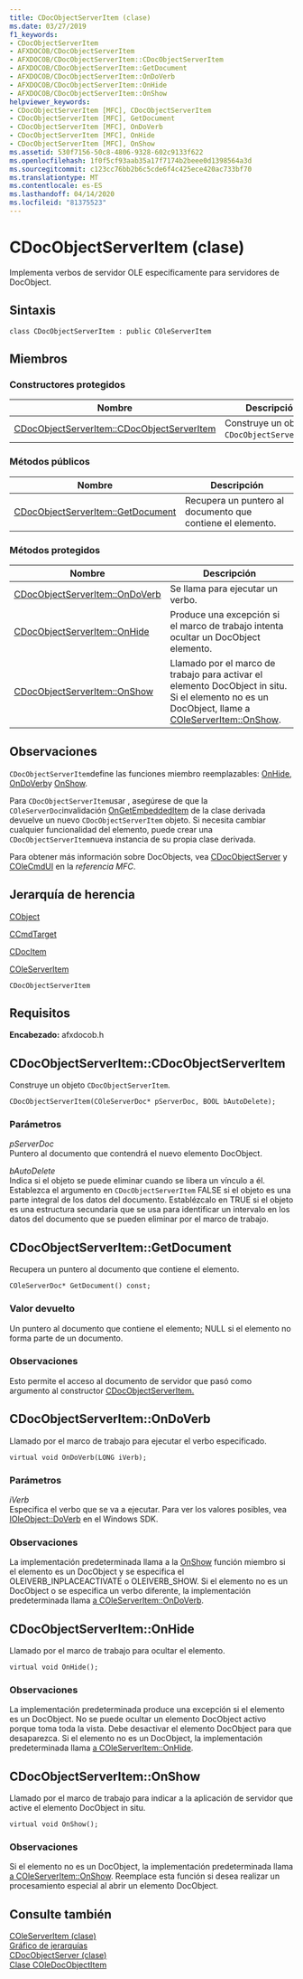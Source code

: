 ```yaml
---
title: CDocObjectServerItem (clase)
ms.date: 03/27/2019
f1_keywords:
- CDocObjectServerItem
- AFXDOCOB/CDocObjectServerItem
- AFXDOCOB/CDocObjectServerItem::CDocObjectServerItem
- AFXDOCOB/CDocObjectServerItem::GetDocument
- AFXDOCOB/CDocObjectServerItem::OnDoVerb
- AFXDOCOB/CDocObjectServerItem::OnHide
- AFXDOCOB/CDocObjectServerItem::OnShow
helpviewer_keywords:
- CDocObjectServerItem [MFC], CDocObjectServerItem
- CDocObjectServerItem [MFC], GetDocument
- CDocObjectServerItem [MFC], OnDoVerb
- CDocObjectServerItem [MFC], OnHide
- CDocObjectServerItem [MFC], OnShow
ms.assetid: 530f7156-50c8-4806-9328-602c9133f622
ms.openlocfilehash: 1f0f5cf93aab35a17f7174b2beee0d1398564a3d
ms.sourcegitcommit: c123cc76bb2b6c5cde6f4c425ece420ac733bf70
ms.translationtype: MT
ms.contentlocale: es-ES
ms.lasthandoff: 04/14/2020
ms.locfileid: "81375523"
---
```

# <a name="cdocobjectserveritem-class"></a>CDocObjectServerItem (clase)

Implementa verbos de servidor OLE específicamente para servidores de DocObject.

## <a name="syntax"></a>Sintaxis

```
class CDocObjectServerItem : public COleServerItem
```

## <a name="members"></a>Miembros

### <a name="protected-constructors"></a>Constructores protegidos

|Nombre|Descripción|
|----------|-----------------|
|[CDocObjectServerItem::CDocObjectServerItem](#cdocobjectserveritem)|Construye un objeto `CDocObjectServerItem`.|

### <a name="public-methods"></a>Métodos públicos

|Nombre|Descripción|
|----------|-----------------|
|[CDocObjectServerItem::GetDocument](#getdocument)|Recupera un puntero al documento que contiene el elemento.|

### <a name="protected-methods"></a>Métodos protegidos

|Nombre|Descripción|
|----------|-----------------|
|[CDocObjectServerItem::OnDoVerb](#ondoverb)|Se llama para ejecutar un verbo.|
|[CDocObjectServerItem::OnHide](#onhide)|Produce una excepción si el marco de trabajo intenta ocultar un DocObject elemento.|
|[CDocObjectServerItem::OnShow](#onshow)|Llamado por el marco de trabajo para activar el elemento DocObject in situ. Si el elemento no es un DocObject, llame a [COleServerItem::OnShow](../../mfc/reference/coleserveritem-class.md#onshow).|

## <a name="remarks"></a>Observaciones

`CDocObjectServerItem`define las funciones miembro reemplazables: [OnHide](#onhide), [OnDoVerb](#ondoverb)y [OnShow](#onshow).

Para `CDocObjectServerItem`usar , asegúrese de que la `COleServerDoc`invalidación [OnGetEmbeddedItem](../../mfc/reference/coleserverdoc-class.md#ongetembeddeditem) de la clase derivada devuelve un nuevo `CDocObjectServerItem` objeto. Si necesita cambiar cualquier funcionalidad del elemento, puede crear una `CDocObjectServerItem`nueva instancia de su propia clase derivada.

Para obtener más información sobre DocObjects, vea [CDocObjectServer](../../mfc/reference/cdocobjectserver-class.md) y [COleCmdUI](../../mfc/reference/colecmdui-class.md) en la *referencia MFC*.

## <a name="inheritance-hierarchy"></a>Jerarquía de herencia

[CObject](../../mfc/reference/cobject-class.md)

[CCmdTarget](../../mfc/reference/ccmdtarget-class.md)

[CDocItem](../../mfc/reference/cdocitem-class.md)

[COleServerItem](../../mfc/reference/coleserveritem-class.md)

`CDocObjectServerItem`

## <a name="requirements"></a>Requisitos

**Encabezado:** afxdocob.h

## <a name="cdocobjectserveritemcdocobjectserveritem"></a><a name="cdocobjectserveritem"></a>CDocObjectServerItem::CDocObjectServerItem

Construye un objeto `CDocObjectServerItem`.

```
CDocObjectServerItem(COleServerDoc* pServerDoc, BOOL bAutoDelete);
```

### <a name="parameters"></a>Parámetros

*pServerDoc*<br/>
Puntero al documento que contendrá el nuevo elemento DocObject.

*bAutoDelete*<br/>
Indica si el objeto se puede eliminar cuando se libera un vínculo a él. Establezca el argumento en `CDocObjectServerItem` FALSE si el objeto es una parte integral de los datos del documento. Establézcalo en TRUE si el objeto es una estructura secundaria que se usa para identificar un intervalo en los datos del documento que se pueden eliminar por el marco de trabajo.

## <a name="cdocobjectserveritemgetdocument"></a><a name="getdocument"></a>CDocObjectServerItem::GetDocument

Recupera un puntero al documento que contiene el elemento.

```
COleServerDoc* GetDocument() const;
```

### <a name="return-value"></a>Valor devuelto

Un puntero al documento que contiene el elemento; NULL si el elemento no forma parte de un documento.

### <a name="remarks"></a>Observaciones

Esto permite el acceso al documento de servidor que pasó como argumento al constructor [CDocObjectServerItem.](#cdocobjectserveritem)

## <a name="cdocobjectserveritemondoverb"></a><a name="ondoverb"></a>CDocObjectServerItem::OnDoVerb

Llamado por el marco de trabajo para ejecutar el verbo especificado.

```
virtual void OnDoVerb(LONG iVerb);
```

### <a name="parameters"></a>Parámetros

*iVerb*<br/>
Especifica el verbo que se va a ejecutar. Para ver los valores posibles, vea [IOleObject::DoVerb](/windows/win32/api/oleidl/nf-oleidl-ioleobject-doverb) en el Windows SDK.

### <a name="remarks"></a>Observaciones

La implementación predeterminada llama a la [OnShow](#onshow) función miembro si el elemento es un DocObject y se especifica el OLEIVERB_INPLACEACTIVATE o OLEIVERB_SHOW. Si el elemento no es un DocObject o se especifica un verbo diferente, la implementación predeterminada llama [a COleServerItem::OnDoVerb](../../mfc/reference/coleserveritem-class.md#ondoverb).

## <a name="cdocobjectserveritemonhide"></a><a name="onhide"></a>CDocObjectServerItem::OnHide

Llamado por el marco de trabajo para ocultar el elemento.

```
virtual void OnHide();
```

### <a name="remarks"></a>Observaciones

La implementación predeterminada produce una excepción si el elemento es un DocObject. No se puede ocultar un elemento DocObject activo porque toma toda la vista. Debe desactivar el elemento DocObject para que desaparezca. Si el elemento no es un DocObject, la implementación predeterminada llama [a COleServerItem::OnHide](../../mfc/reference/coleserveritem-class.md#onhide).

## <a name="cdocobjectserveritemonshow"></a><a name="onshow"></a>CDocObjectServerItem::OnShow

Llamado por el marco de trabajo para indicar a la aplicación de servidor que active el elemento DocObject in situ.

```
virtual void OnShow();
```

### <a name="remarks"></a>Observaciones

Si el elemento no es un DocObject, la implementación predeterminada llama [a COleServerItem::OnShow](../../mfc/reference/coleserveritem-class.md#onopen). Reemplace esta función si desea realizar un procesamiento especial al abrir un elemento DocObject.

## <a name="see-also"></a>Consulte también

[COleServerItem (clase)](../../mfc/reference/coleserveritem-class.md)<br/>
[Gráfico de jerarquías](../../mfc/hierarchy-chart.md)<br/>
[CDocObjectServer (clase)](../../mfc/reference/cdocobjectserver-class.md)<br/>
[Clase COleDocObjectItem](../../mfc/reference/coledocobjectitem-class.md)
